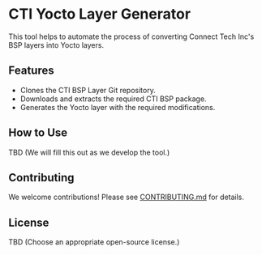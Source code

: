 # CTI Yocto Layer Generator

This tool helps to automate the process of converting Connect Tech Inc's BSP layers into Yocto layers. 

## Features

* Clones the CTI BSP Layer Git repository.
* Downloads and extracts the required CTI BSP package.
* Generates the Yocto layer with the required modifications.

## How to Use

TBD (We will fill this out as we develop the tool.)

## Contributing

We welcome contributions! Please see [CONTRIBUTING.md](CONTRIBUTING.md) for details.

## License

TBD (Choose an appropriate open-source license.)

